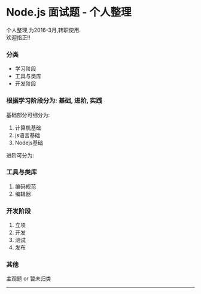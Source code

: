 # Node.js 面试题 - 个人整理

个人整理,为2016-3月,转职使用.  
欢迎指正!!


### 分类

- 学习阶段
- 工具与类库
- 开发阶段


### 根据学习阶段分为: __基础__, __进阶__, __实践__  

基础部分可细分为:  
1. 计算机基础
2. js语言基础
3. Nodejs基础


进阶可分为:




### 工具与类库

1. 编码规范
2. 编辑器





### 开发阶段

1. 立项
2. 开发
3. 测试
4. 发布



### 其他

主观题 or 暂未归类














- - -
